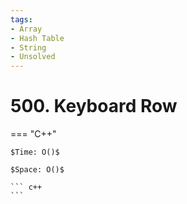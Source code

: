 ```yaml
---
tags:
- Array
- Hash Table
- String
- Unsolved
---
```



# 500. Keyboard Row

=== "C++"

    $Time: O()$

    $Space: O()$

    ``` c++
    ```